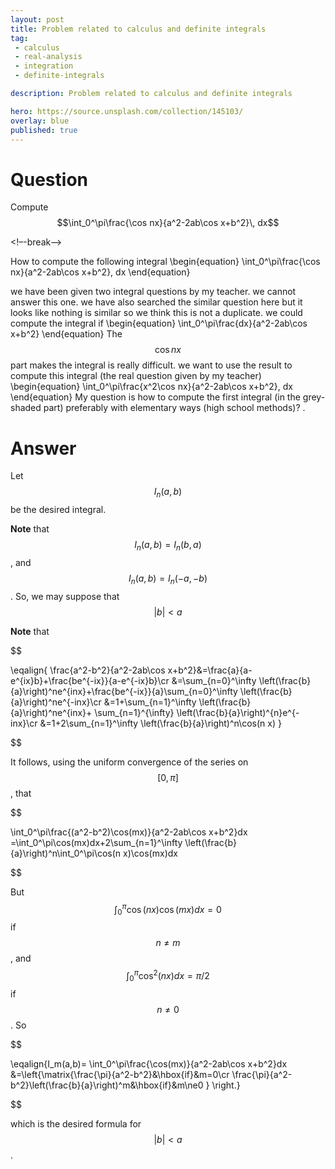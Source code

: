 ```yaml
---
layout: post
title: Problem related to calculus and definite integrals
tag:
 - calculus
 - real-analysis
 - integration
 - definite-integrals

description: Problem related to calculus and definite integrals

hero: https://source.unsplash.com/collection/145103/
overlay: blue 
published: true
---
```


# Question 

Compute $$\int_0^\pi\frac{\cos nx}{a^2-2ab\cos x+b^2}\, dx$$

<!–-break-–>



How to compute the following integral
  \begin{equation}
\int_0^\pi\frac{\cos nx}{a^2-2ab\cos x+b^2}\, dx
\end{equation}

we have been given two integral questions by my teacher. we cannot answer this one. we have also searched the similar question here but it looks like nothing is similar so we think this is not a duplicate. we could compute the integral if 
\begin{equation}
\int_0^\pi\frac{dx}{a^2-2ab\cos x+b^2}
\end{equation}
The $$\cos nx$$ part makes the integral is really difficult. we want to use the result to compute this integral (the real question given by my teacher)
\begin{equation}
\int_0^\pi\frac{x^2\cos nx}{a^2-2ab\cos x+b^2}\, dx
\end{equation}
My question is how to compute the first integral (in the grey-shaded part) preferably with elementary ways (high school methods)? 
.

# Answer 


Let $$I_n(a,b)$$ be the desired integral. 

**Note** that $$I_n(a,b)=I_n(b,a)$$, and $$I_n(a,b)=I_n(-a,-b)$$. So, we may suppose that 
$$|b|< a$$ 

**Note** that


$$

\eqalign{
\frac{a^2-b^2}{a^2-2ab\cos x+b^2}&=\frac{a}{a-e^{ix}b}+\frac{be^{-ix}}{a-e^{-ix}b}\cr
&=\sum_{n=0}^\infty \left(\frac{b}{a}\right)^ne^{inx}+\frac{be^{-ix}}{a}\sum_{n=0}^\infty
\left(\frac{b}{a}\right)^ne^{-inx}\cr
&=1+\sum_{n=1}^\infty \left(\frac{b}{a}\right)^ne^{inx}+ \sum_{n=1}^{\infty}
\left(\frac{b}{a}\right)^{n}e^{-inx}\cr
&=1+2\sum_{n=1}^\infty \left(\frac{b}{a}\right)^n\cos(n x)
}


$$


It follows, using the uniform convergence of the series on $$[0,\pi]$$, that


$$


\int_0^\pi\frac{(a^2-b^2)\cos(mx)}{a^2-2ab\cos x+b^2}dx
=\int_0^\pi\cos(mx)dx+2\sum_{n=1}^\infty \left(\frac{b}{a}\right)^n\int_0^\pi\cos(n x)\cos(mx)dx


$$


But $$\int_0^\pi\cos(n x)\cos(mx)dx=0$$ if $$n\ne m$$, and 
$$\int_0^\pi\cos^2(n x)dx=\pi/2$$ if $$n\ne0$$. So


$$

\eqalign{I_m(a,b)=
\int_0^\pi\frac{\cos(mx)}{a^2-2ab\cos x+b^2}dx
&=\left\{\matrix{\frac{\pi}{a^2-b^2}&\hbox{if}&m=0\cr
\frac{\pi}{a^2-b^2}\left(\frac{b}{a}\right)^m&\hbox{if}&m\ne0
}
\right.}


$$


which is the desired formula for 
$$|b|<a$$.

